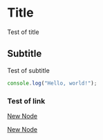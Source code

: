 # Title

Test of title

## Subtitle

Test of subtitle

```js
console.log("Hello, world!");
```

### Test of link

[New Node](./new-node.md)

[New Node](./new-node.html)

